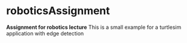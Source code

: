 # roboticsAssignment
**Assignment for robotics lecture**
This is a small example for a turtlesim application with edge detection
